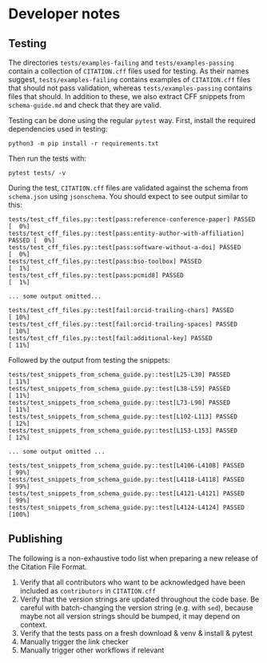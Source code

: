 # Developer notes

## Testing

The directories `tests/examples-failing` and `tests/examples-passing` contain a collection of `CITATION.cff` files used for
testing. As their names suggest, `tests/examples-failing` contains examples of `CITATION.cff` files that should not pass
validation, whereas `tests/examples-passing` contains files that should. In addition to these, we also extract CFF snippets from
`schema-guide.md` and check that they are valid.

Testing can be done using the regular `pytest` way. First, install the required dependencies used in testing:

```shell
python3 -m pip install -r requirements.txt
```

Then run the tests with:

```shell
pytest tests/ -v
```

During the test, `CITATION.cff` files are validated against the schema from `schema.json` using `jsonschema`. You should expect
to see output similar to this:

```
tests/test_cff_files.py::test[pass:reference-conference-paper] PASSED     [  0%]
tests/test_cff_files.py::test[pass:entity-author-with-affiliation] PASSED [  0%]
tests/test_cff_files.py::test[pass:software-without-a-doi] PASSED         [  0%]
tests/test_cff_files.py::test[pass:bso-toolbox] PASSED                    [  1%]
tests/test_cff_files.py::test[pass:pcmid8] PASSED                         [  1%]

... some output omitted...

tests/test_cff_files.py::test[fail:orcid-trailing-chars] PASSED           [ 10%]
tests/test_cff_files.py::test[fail:orcid-trailing-spaces] PASSED          [ 10%]
tests/test_cff_files.py::test[fail:additional-key] PASSED                 [ 11%]
```

Followed by the output from testing the snippets:

```
tests/test_snippets_from_schema_guide.py::test[L25-L30] PASSED            [ 11%]
tests/test_snippets_from_schema_guide.py::test[L38-L59] PASSED            [ 11%]
tests/test_snippets_from_schema_guide.py::test[L73-L90] PASSED            [ 11%]
tests/test_snippets_from_schema_guide.py::test[L102-L113] PASSED          [ 12%]
tests/test_snippets_from_schema_guide.py::test[L153-L153] PASSED          [ 12%]

... some output omitted ...

tests/test_snippets_from_schema_guide.py::test[L4106-L4108] PASSED        [ 99%]
tests/test_snippets_from_schema_guide.py::test[L4118-L4118] PASSED        [ 99%]
tests/test_snippets_from_schema_guide.py::test[L4121-L4121] PASSED        [ 99%]
tests/test_snippets_from_schema_guide.py::test[L4124-L4124] PASSED        [100%]
```

## Publishing

The following is a non-exhaustive todo list when preparing a new release of the Citation File Format.

1. Verify that all contributors who want to be acknowledged have been included as `contributors` in `CITATION.cff`
2. Verify that the version strings are updated throughout the code base. Be careful with batch-changing the version string
   (e.g. with `sed`), because maybe not all version strings should be bumped, it may depend on context.
3. Verify that the tests pass on a fresh download & venv & install & pytest
4. Manually trigger the link checker
5. Manually trigger other workflows if relevant

